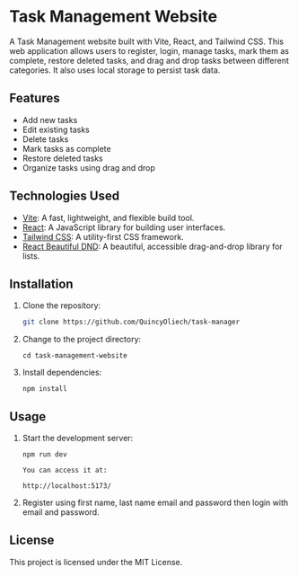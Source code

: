 # Task Management Website

A Task Management website built with Vite, React, and Tailwind CSS. This web application allows users to register, login, manage tasks, mark them as complete, restore deleted tasks, and drag and drop tasks between different categories. It also uses local storage to persist task data.

## Features

- Add new tasks
- Edit existing tasks
- Delete tasks
- Mark tasks as complete
- Restore deleted tasks
- Organize tasks using drag and drop

## Technologies Used

- [Vite](https://vitejs.dev/): A fast, lightweight, and flexible build tool.
- [React](https://reactjs.org/): A JavaScript library for building user interfaces.
- [Tailwind CSS](https://tailwindcss.com/): A utility-first CSS framework.
- [React Beautiful DND](https://github.com/atlassian/react-beautiful-dnd): A beautiful, accessible drag-and-drop library for lists.

## Installation

1. Clone the repository:

   ```bash
   git clone https://github.com/QuincyOliech/task-manager

2. Change to the project directory:

    ```
    cd task-management-website

3. Install dependencies:

    ```
    npm install

## Usage
1. Start the development server:

    ```
    npm run dev

    You can access it at:

    http://localhost:5173/

2. Register using first name, last name email and password then login with email and password.


## License
This project is licensed under the MIT License.

